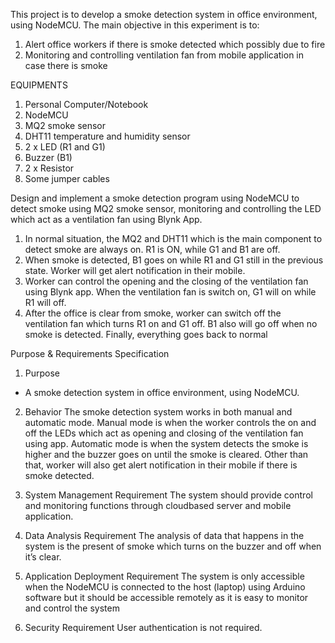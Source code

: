 This project is to develop a smoke detection system in office environment, using NodeMCU. The main objective in this experiment is to:
1) Alert office workers if there is smoke detected which possibly due to fire
2) Monitoring and controlling ventilation fan from mobile application in case there is smoke

EQUIPMENTS
1) Personal Computer/Notebook
2) NodeMCU
3) MQ2 smoke sensor
4) DHT11 temperature and humidity sensor
5) 2 x LED (R1 and G1)
6) Buzzer (B1)
7) 2 x Resistor
8) Some jumper cables

Design and implement a smoke detection program using NodeMCU to detect smoke using MQ2 smoke sensor, monitoring and controlling the LED which act as a ventilation fan using Blynk App.
1) In normal situation, the MQ2 and DHT11 which is the main component to detect smoke are always on. R1 is ON, while G1 and B1 are off.
2) When smoke is detected, B1 goes on while R1 and G1 still in the previous state. Worker will get alert notification in their mobile.
3) Worker can control the opening and the closing of the ventilation fan using Blynk app. When the ventilation fan is switch on, G1 will on while R1 will off.
4) After the office is clear from smoke, worker can switch off the ventilation fan which turns R1 on and G1 off. B1 also will go off when no smoke is detected. Finally, everything goes back to normal

Purpose & Requirements Specification
1) Purpose
- A smoke detection system in office environment, using NodeMCU.

2) Behavior
The smoke detection system works in both manual and automatic mode. Manual mode is when the worker controls the on and off the LEDs which act as opening and closing of the ventilation fan using app. Automatic mode is when the system detects the smoke is higher and the buzzer goes on until the smoke is cleared. Other than that, worker will also get alert notification in their mobile if there is smoke detected.

3) System Management Requirement
The system should provide control and monitoring functions through cloudbased server and mobile application.

4) Data Analysis Requirement
The analysis of data that happens in the system is the present of smoke which turns on the buzzer and off when it’s clear.

5) Application Deployment Requirement
The system is only accessible when the NodeMCU is connected to the host (laptop) using Arduino software but it should be accessible remotely as it is easy to monitor and control the system

6) Security Requirement
User authentication is not required.
